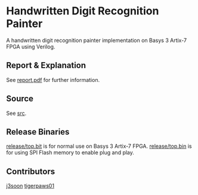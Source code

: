 # Handwritten Digit Recognition Painter

A handwritten digit recognition painter implementation on Basys 3 Artix-7 FPGA using Verilog.

## Report & Explanation

See [report.pdf](/report.pdf) for further information.

## Source

See [src](/src).

## Release Binaries

[release/top.bit](/release/top.bit) is for normal use on Basys 3 Artix-7 FPGA.
[release/top.bin](/release/top.bin) is for using SPI Flash memory to enable plug and play.

## Contributors

[j3soon](https://github.com/j3soon)
[tigerpaws01](https://github.com/tigerpaws01)